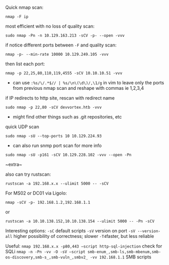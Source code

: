 Quick nmap scan:
```
nmap -F ip
```

most efficient with no loss of quality scan:
```
sudo nmap -Pn -n 10.129.163.213 -sCV -p- --open -vvv
```

if notice different ports between `-F` and quality scan:
```
nmap -p- --min-rate 10000 10.129.249.105 -vvv
```
then list each port:
```
nmap -p 22,25,80,110,119,4555 -sCV 10.10.10.51 -vvv
```
- can use `:%s/\/.*$// | %s/\n\(\d\)/,\1/g` in vim to leave only the ports from previous nmap scan and reshape with commas ie 1,2,3,4

if IP redirects to http site, rescan with redirect name
```
sudo nmap -p 22,80 -sCV devvortex.htb -vvv
```
- might find other things such as .git repositories, etc

quick UDP scan
```
sudo nmap -sU --top-ports 10 10.129.224.93
```
- can also run snmp port scan for more info
```
sudo nmap -sU -p161 -sCV 10.129.228.102 -vvv --open -Pn
```

~extra~

also can try rustscan:
```
rustscan -a 192.168.x.x --ulimit 5000 -- -sCV
```


For MS02 or DC01 via Ligolo:
```
nmap -sCV -p- 192.168.1.2,192.168.1.1
```
or
```
rustscan -a 10.10.138.152,10.10.138.154 --ulimit 5000 -- -Pn -sCV
```


Interesting options:
`-sC` default scripts
`-sV` version on port
`-sV --version-all` higher possibility of correctness; slower
`-T4`faster, but less reliable

Useful:
`nmap 192.168.x.x -p80,443 –script http-sql-injection` check for SQLi
`nmap -n -Pn -vv -O -sV –script smb-enum_,smb-ls,smb-mbenum,smb-os-discovery,smb-s_,smb-vuln_,smbv2_ -vv 192.168.1.1` SMB scripts

